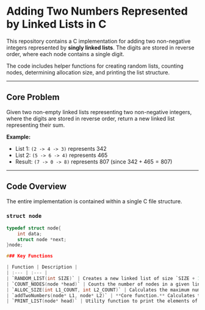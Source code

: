 # Adding Two Numbers Represented by Linked Lists in C

This repository contains a C implementation for adding two non-negative integers represented by **singly linked lists**. The digits are stored in reverse order, where each node contains a single digit.

The code includes helper functions for creating random lists, counting nodes, determining allocation size, and printing the list structure.

---

## Core Problem

Given two non-empty linked lists representing two non-negative integers, where the digits are stored in reverse order, return a new linked list representing their sum.

**Example:**
* List 1: `(2 -> 4 -> 3)` represents $342$
* List 2: `(5 -> 6 -> 4)` represents $465$
* Result: `(7 -> 0 -> 8)` represents $807$ (since $342 + 465 = 807$)

---

## Code Overview

The entire implementation is contained within a single C file structure.

### `struct node`

```c
typedef struct node{
    int data;
    struct node *next;
}node;

### Key Functions

| Function | Description |
| :--- | :--- |
| `RANDOM_LIST(int SIZE)` | Creates a new linked list of size `SIZE + 1` with random single-digit data (0-9). |
| `COUNT_NODES(node *head)` | Counts the number of nodes in a given linked list. |
| `ALLOC_SIZE(int L1_COUNT, int L2_COUNT)` | Calculates the maximum number of nodes between L1 and L2, plus one for a potential final carry. |
| `addTwoNumbers(node* L1, node* L2)` | **Core function.** Calculates the sum of the two linked lists, handling carry-over and unequal lengths. |
| `PRINT_LIST(node* head)` | Utility function to print the elements of the list. |